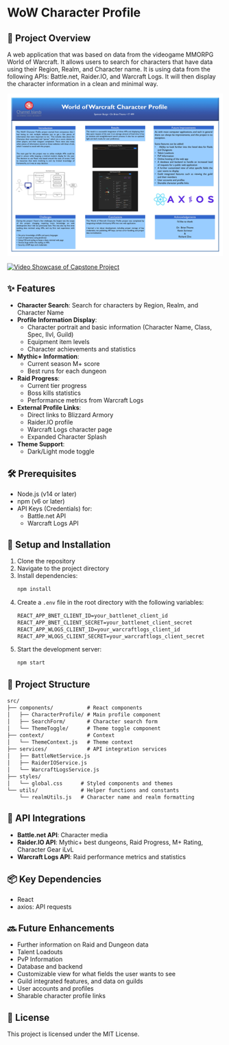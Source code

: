 # WoW Character Profile

## 💸 Project Overview
A web application that was based on data from the videogame MMORPG World of Warcraft. It allows users to search for characters that have data using their Region, Realm, and Character name. It is using data from the following APIs: Battle.net, Raider.IO, and Warcraft Logs. It will then display the character information in a clean and minimal way.


![Capstone Poster Image](/spencer-burge-blue-36x48a.jpg)


[![Video Showcase of Capstone Project](https://img.youtube.com/vi/JTybS8LrZiw/0.jpg)](https://www.youtube.com/watch?v=JTybS8LrZiw "WoW Character Profile Showcase")



## ✨ Features
- **Character Search**: Search for characters by Region, Realm, and Character Name
- **Profile Information Display**:
  - Character portrait and basic information (Character Name, Class, Spec, Ilvl, Guild)
  - Equipment item levels
  - Character achievements and statistics
- **Mythic+ Information**:
  - Current season M+ score
  - Best runs for each dungeon
- **Raid Progress**:
  - Current tier progress
  - Boss kills statistics
  - Performance metrics from Warcraft Logs
- **External Profile Links**:
  - Direct links to Blizzard Armory
  - Raider.IO profile
  - Warcraft Logs character page
  - Expanded Character Splash
- **Theme Support**:
  - Dark/Light mode toggle

## 🛠 Prerequisites
- Node.js (v14 or later)
- npm (v6 or later)
- API Keys (Credentials) for:
  - Battle.net API
  - Warcraft Logs API

## 🚀 Setup and Installation
1. Clone the repository
2. Navigate to the project directory
3. Install dependencies:
   ```bash
   npm install
   ```
4. Create a `.env` file in the root directory with the following variables:
   ```env
   REACT_APP_BNET_CLIENT_ID=your_battlenet_client_id
   REACT_APP_BNET_CLIENT_SECRET=your_battlenet_client_secret
   REACT_APP_WLOGS_CLIENT_ID=your_warcraftlogs_client_id
   REACT_APP_WLOGS_CLIENT_SECRET=your_warcraftlogs_client_secret
   ```
5. Start the development server:
   ```bash
   npm start
   ```

## 📁 Project Structure
```
src/
├── components/           # React components
│   ├── CharacterProfile/ # Main profile component
│   ├── SearchForm/       # Character search form
│   └── ThemeToggle/      # Theme toggle component
├── context/              # Context 
│   └── ThemeContext.js   # Theme context
├── services/             # API integration services
│   ├── BattleNetService.js
│   ├── RaiderIOService.js
│   └── WarcraftLogsService.js
├── styles/
│   └── global.css      # Styled components and themes
└── utils/              # Helper functions and constants
    └── realmUtils.js   # Character name and realm formatting
```

## 🔌 API Integrations
- **Battle.net API**: Character media
- **Raider.IO API**: Mythic+ best dungeons, Raid Progress, M+ Rating, Character Gear iLvL
- **Warcraft Logs API**: Raid performance metrics and statistics

## 📦 Key Dependencies
- React
- axios: API requests

## 🔜 Future Enhancements
- Further information on Raid and Dungeon data
- Talent Loadouts
- PvP Information
- Database and backend
- Customizable view for what fields the user wants to see
- Guild integrated features, and data on guilds
- User accounts and profiles
- Sharable character profile links

## 📄 License
This project is licensed under the MIT License.
